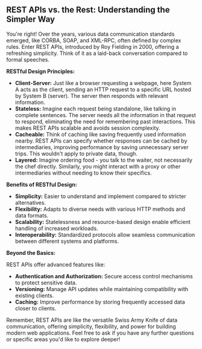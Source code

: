 ## REST APIs vs. the Rest: Understanding the Simpler Way

You're right! Over the years, various data communication standards emerged, like CORBA, SOAP, and XML-RPC, often defined by complex rules. Enter REST APIs, introduced by Roy Fielding in 2000, offering a refreshing simplicity. Think of it as a laid-back conversation compared to formal speeches.

**RESTful Design Principles:**

- **Client-Server:** Just like a browser requesting a webpage, here System A acts as the client, sending an HTTP request to a specific URL hosted by System B (server). The server then responds with relevant information.
- **Stateless:** Imagine each request being standalone, like talking in complete sentences. The server needs all the information in that request to respond, eliminating the need for remembering past interactions. This makes REST APIs scalable and avoids session complexity.
- **Cacheable:** Think of caching like saving frequently used information nearby. REST APIs can specify whether responses can be cached by intermediaries, improving performance by saving unnecessary server trips. This wouldn't apply to private data, though.
- **Layered:** Imagine ordering food - you talk to the waiter, not necessarily the chef directly. Similarly, you might interact with a proxy or other intermediaries without needing to know their specifics.

**Benefits of RESTful Design:**

- **Simplicity:** Easier to understand and implement compared to stricter alternatives.
- **Flexibility:** Adapts to diverse needs with various HTTP methods and data formats.
- **Scalability:** Statelessness and resource-based design enable efficient handling of increased workloads.
- **Interoperability:** Standardized protocols allow seamless communication between different systems and platforms.

**Beyond the Basics:**

REST APIs offer advanced features like:

- **Authentication and Authorization:** Secure access control mechanisms to protect sensitive data.
- **Versioning:** Manage API updates while maintaining compatibility with existing clients.
- **Caching:** Improve performance by storing frequently accessed data closer to clients.

Remember, REST APIs are like the versatile Swiss Army Knife of data communication, offering simplicity, flexibility, and power for building modern web applications. Feel free to ask if you have any further questions or specific areas you'd like to explore deeper!